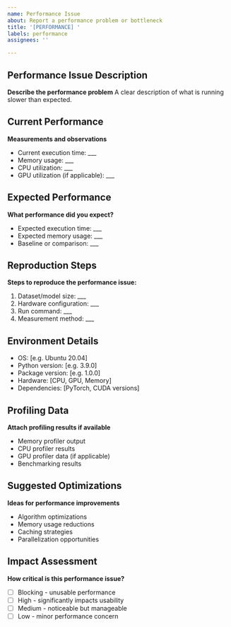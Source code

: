 ```yaml
---
name: Performance Issue
about: Report a performance problem or bottleneck
title: '[PERFORMANCE] '
labels: performance
assignees: ''

---
```


## Performance Issue Description
**Describe the performance problem**
A clear description of what is running slower than expected.

## Current Performance
**Measurements and observations**
- Current execution time: ___
- Memory usage: ___
- CPU utilization: ___
- GPU utilization (if applicable): ___

## Expected Performance  
**What performance did you expect?**
- Expected execution time: ___
- Expected memory usage: ___
- Baseline or comparison: ___

## Reproduction Steps
**Steps to reproduce the performance issue:**
1. Dataset/model size: ___
2. Hardware configuration: ___
3. Run command: ___
4. Measurement method: ___

## Environment Details
- OS: [e.g. Ubuntu 20.04]
- Python version: [e.g. 3.9.0]
- Package version: [e.g. 1.0.0]
- Hardware: [CPU, GPU, Memory]
- Dependencies: [PyTorch, CUDA versions]

## Profiling Data
**Attach profiling results if available**
- Memory profiler output
- CPU profiler results  
- GPU profiler data (if applicable)
- Benchmarking results

## Suggested Optimizations
**Ideas for performance improvements**
- Algorithm optimizations
- Memory usage reductions
- Caching strategies
- Parallelization opportunities

## Impact Assessment
**How critical is this performance issue?**
- [ ] Blocking - unusable performance
- [ ] High - significantly impacts usability  
- [ ] Medium - noticeable but manageable
- [ ] Low - minor performance concern